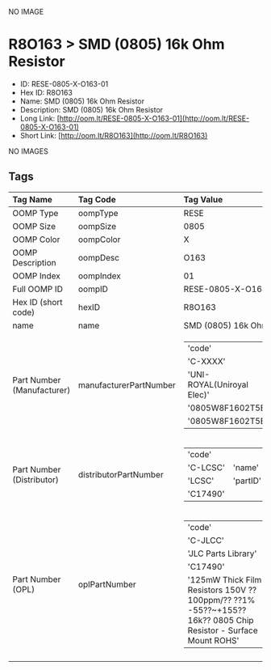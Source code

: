 


  
NO IMAGE  
# R8O163 > SMD (0805) 16k Ohm Resistor

- ID: RESE-0805-X-O163-01
- Hex ID: R8O163
- Name: SMD (0805) 16k Ohm Resistor
- Description: SMD (0805) 16k Ohm Resistor
- Long Link: [http://oom.lt/RESE-0805-X-O163-01](http://oom.lt/RESE-0805-X-O163-01)
- Short Link: [http://oom.lt/R8O163](http://oom.lt/R8O163)
  
NO IMAGES  
## Tags
  

|Tag Name|Tag Code|Tag Value|
| :--- | :--- | :--- |
|OOMP Type|oompType|RESE|
|OOMP Size|oompSize|0805|
|OOMP Color|oompColor|X|
|OOMP Description|oompDesc|O163|
|OOMP Index|oompIndex|01|
|Full OOMP ID|oompID|RESE-0805-X-O163-01|
|Hex ID (short code)|hexID|R8O163|
|name|name|SMD (0805) 16k Ohm Resistor|
|Part Number (Manufacturer)|manufacturerPartNumber|<table><tr><td>'code'</td></tr><tr><td> 'C-XXXX'</td><td> 'name'</td></tr><tr><td> 'UNI-ROYAL(Uniroyal Elec)'</td><td> 'partID'</td></tr><tr><td> '0805W8F1602T5E'</td><td> 'partName'</td></tr><tr><td> '0805W8F1602T5E'</td></tr></table>|
|Part Number (Distributor)|distributorPartNumber|<table><tr><td>'code'</td></tr><tr><td> 'C-LCSC'</td><td> 'name'</td></tr><tr><td> 'LCSC'</td><td> 'partID'</td></tr><tr><td> 'C17490'</td></tr></table>|
|Part Number (OPL)|oplPartNumber|<table><tr><td>'code'</td></tr><tr><td> 'C-JLCC'</td><td> 'name'</td></tr><tr><td> 'JLC Parts Library'</td><td> 'partID'</td></tr><tr><td> 'C17490'</td><td> 'partName'</td></tr><tr><td> '125mW Thick Film Resistors 150V ??100ppm/?? ??1% -55??~+155?? 16k?? 0805  Chip Resistor - Surface Mount ROHS'</td></tr></table>|
||||
